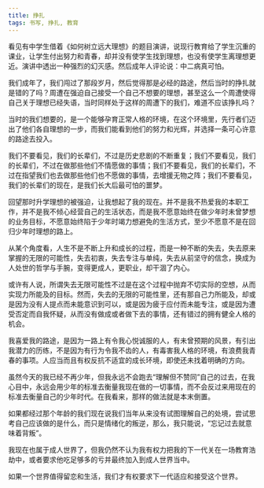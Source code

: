 ```yaml
---
title: 挣扎
tags: 书写, 挣扎, 教育
---
```



看见有中学生借着《如何树立远大理想》的题目演讲，说现行教育给了学生沉重的课业，让学生付出努力和青春，却并没有使学生找到理想，也没有使学生离理想更近。演讲中透出一种强烈的幻灭感。然后成年人评论说：中二病真可怕。

我们成年了，我们闯过了那段岁月，然后觉得那是必经的路途，然后当时的挣扎就是错的了吗？周遭在强迫自己接受一个自己不想要的理想，甚至这么一个周遭使得自己关于理想已经失语，当时同样处于这样的周遭下的我们，难道不应该挣扎吗？

当时的我们想要的，是一个能够孕育正常人格的环境，在这个环境里，先行者们迈出了他们各自理想的一步，而我们能看到他们的努力和光辉，并选择一条可心许意的路途去投入。

我们不要看见，我们的长辈们，不过是历史悲剧的不断重复；我们不要看见，我们的长辈们，不过在做那些他们不情愿做的事情；我们不要看见，我们的长辈们，不过在指望我们也去做那些他们也不愿做的事情，去增援无物之阵；我们不要看见，我们的长辈们的现在，是我们长大后最可怕的噩梦。

回望那时升学理想的被强迫，让我想起了我的现在。并不是我不热爱我的本职工作，并不是我不倾心经营自己的生活状态，而是我不愿意始终在做少年时未曾梦想的业务目标，不愿意始终陷于少年时竭力想避免的生活方式，至少不愿意不是在回归少年时理想的路上。

从某个角度看，人生不是不断上升和成长的过程，而是一种不断的失去，失去原来掌握的无限的可能性，失去初衷，失去专注与单纯，失去从前坚守的信念，换成为人处世的哲学与手腕，变得更成人，更职业，却干涸了内心。 

或许有人说，所谓失去无限可能性不过是在这个过程中抛弃不切实际的空想，从而实现力所能及的目标。然而，失去的无限的可能性里，还有那自己力所能及，却或是因为没有人提点而未能意识到可以，或是因为疲于应付而未能专注，或是因为遭受否定而自我怀疑，从而没有做成或者做下去的事情，还有错过的拥有健全人格的机会。

我喜爱我的路途，是因为一路上有令我心悦诚服的人，有未曾预期的风景，有引出我潜力的历练，不是因为有行为令我不齿的人，有毒害我人格的环境，有浪费我青春的事项。人应当而且有权反抗不适宜的成长环境，即使还未找着明确的方向。

虽然今天的我已经不再少年，但我永远不会跑去“理解但不赞同”自己的过去，在我心目中，永远会用少年的标准去衡量我现在做的一切事情，而不会反过来用现在的标准去衡量自己的少年时代。在我看来，那样的做法就是本末倒置。

如果都经过那个年龄的我们现在说我们当年从来没有试图理解自己的处境，尝试思考自己应该做的是什么，而只是情绪化的叛逆，那么，我只能说，“忘记过去就意味着背叛”。

我现在也属于成人世界了，但我仍然不认为我有权力把我的下一代关在一场教育浩劫中，或者要求他吃足够多的亏并最终加入到成人世界当中。

如果一个世界值得留恋和生活，我们才有权要求下一代适应和接受这个世界。